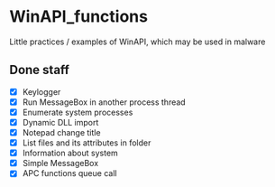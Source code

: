 # WinAPI_functions

Little practices / examples of WinAPI, which may be used in malware

## Done staff
- [X] Keylogger
- [X] Run MessageBox in another process thread
- [X] Enumerate system processes
- [X] Dynamic DLL import
- [X] Notepad change title
- [X] List files and its attributes in folder
- [X] Information about system
- [X] Simple MessageBox
- [X] APC functions queue call
